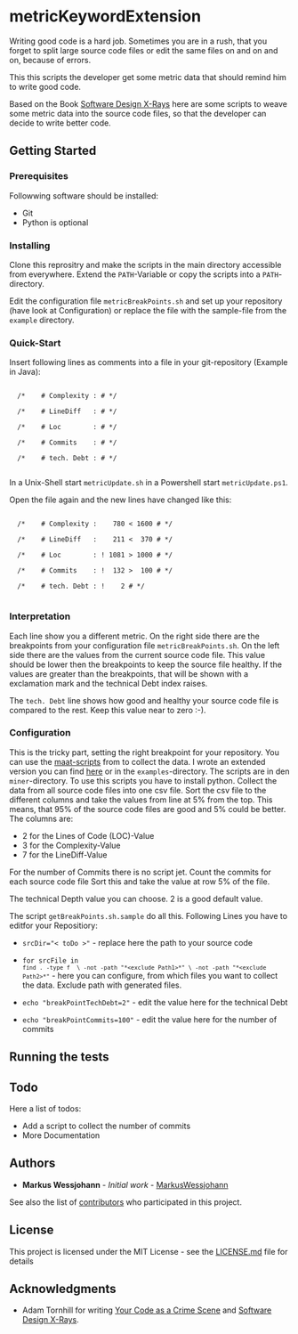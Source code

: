 # metricKeywordExtension

Writing good code is a hard job. Sometimes you are in a rush, that you forget to split large source code files or edit the same files on and on and on, because of errors.

This this scripts the developer get some metric data that should remind him to write good code.

Based on the Book [Software Design X-Rays](https://pragprog.com/book/atevol/software-design-x-rays) here are some scripts to weave some metric data into the source code files, so that the developer can decide to write better code.

## Getting Started

### Prerequisites

Followwing software should be installed:
* Git
* Python is optional

### Installing

Clone this reprositry and make the scripts in the main directory accessible from everywhere.
Extend the `PATH`-Variable or copy the scripts into a `PATH`-directory.

Edit the configuration file `metricBreakPoints.sh` and set up your repository (have look at Configuration) or replace the file with the sample-file from the `example` directory.

### Quick-Start

Insert following lines as comments into a file in your git-repository (Example in Java):

<pre><code>
  /*    # Complexity : # */<br>
  /*    # LineDiff   : # */<br>
  /*    # Loc        : # */<br>
  /*    # Commits    : # */<br>
  /*    # tech. Debt : # */<br>
</code></pre>

In a Unix-Shell start `metricUpdate.sh` in a Powershell start `metricUpdate.ps1`.

Open the file again and the new lines have changed like this:

<pre><code>
  /*    # Complexity :    780 < 1600 # */<br>
  /*    # LineDiff   :    211 <  370 # */<br>
  /*    # Loc        : ! 1081 > 1000 # */<br>
  /*    # Commits    : !  132 >  100 # */<br>
  /*    # tech. Debt : !    2 # */<br>
</code></pre>

### Interpretation

Each line show you a different metric. On the right side there are the breakpoints from your configuration file `metricBreakPoints.sh`. On the left side there are the values from the current source code file. This value should be lower then the breakpoints to keep the source file healthy.
If the values are greater than the breakpoints, that will be shown with a exclamation mark and the technical Debt index raises.

The `tech. Debt` line shows how good and healthy your source code file is compared to the rest. Keep this value near to zero :-).

###  Configuration

This is the tricky part, setting the right breakpoint for your repository.
You can use the [maat-scripts](https://github.com/adamtornhill/maat-scripts) from to collect the data. I wrote an extended version you can find [here](https://github.com/MarkusWessjohann/maat-scripts) or in the `examples`-directory.
The scripts are in den `miner`-directory.
To use this scripts you have to install python.
Collect the data from all source code files into one csv file.
Sort the csv file to the different columns and take the values from line at 5% from the top.
This means, that 95% of the source code files are good and 5% could be better.
The columns are:
* 2 for the Lines of Code (LOC)-Value
* 3 for the Complexity-Value
* 7 for the LineDiff-Value

For the number of Commits there is no script jet. Count the commits for each source code file  Sort this and take the value at row 5% of the file.

The technical Depth value you can choose. 2 is a good default value.

The script `getBreakPoints.sh.sample` do all this. Following Lines you have to editfor your Repositiory:
* <code>srcDir="< toDo >"</code> - replace here the path to your source code
* <code>for srcFile  in `find . -type f  \
  -not -path "*<exclude Path1>*" \
  -not -path "*<exclude Path2>*"`</code> - here you can configure, from which files you want to collect the data. Exclude path with generated files.

* <code>echo "breakPointTechDebt=2"</code> - edit the value here for the technical Debt
* <code>echo "breakPointCommits=100"</code> - edit the value here for the number of commits

## Running the tests

<ToDo>

## Todo

Here a list of todos:
* Add a script to collect the number of commits
* More Documentation

## Authors

* **Markus Wessjohann** - *Initial work* - [MarkusWessjohann](https://github.com/MarkusWessjohann)

See also the list of [contributors](https://github.com/MarkusWessjohann/metricKeywordExtension/contributors) who participated in this project.

## License

This project is licensed under the MIT License - see the [LICENSE.md](LICENSE.md) file for details

## Acknowledgments

* Adam Tornhill for writing [Your Code as a Crime Scene](https://pragprog.com/book/atcrime/your-code-as-a-crime-scene) and
[Software Design X-Rays](https://pragprog.com/book/atevol/software-design-x-rays).


